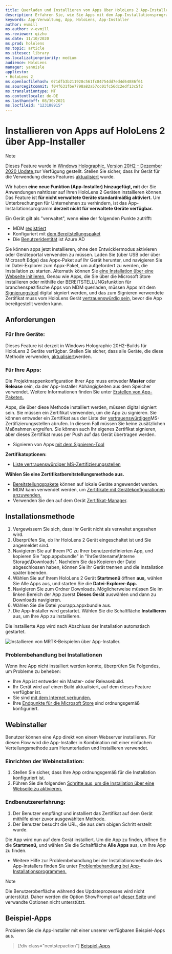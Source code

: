 ```yaml
---
title: Querladen und Installieren von Apps über HoloLens 2 App-Installer
description: Erfahren Sie, wie Sie Apps mit dem App-Installationsprogramm installieren und Probleme beheben und Apps über die Benutzeroberfläche querladen und installieren.
keywords: App-Verwaltung, App, HoloLens, App-Installer
author: evmill
ms.author: v-evmill
ms.reviewer: qizho
ms.date: 11/10/2020
ms.prod: hololens
ms.topic: article
ms.sitesec: library
ms.localizationpriority: medium
audience: HoloLens
manager: yannisle
appliesto:
- HoloLens 2
ms.openlocfilehash: 071dfb3b211928c561fc84754dd7ed4d64886f61
ms.sourcegitcommit: f04f631fbe7798a82a57cc01fc56dc2edf13c5f2
ms.translationtype: MT
ms.contentlocale: de-DE
ms.lasthandoff: 08/30/2021
ms.locfileid: "123188915"
---
```

# <a name="install-apps-on-hololens-2-via-app-installer"></a>Installieren von Apps auf HoloLens 2 über App-Installer

> [!NOTE]
> Dieses Feature wurde in [Windows Holographic, Version 20H2 – Dezember 2020 Update,](hololens-release-notes.md)zur Verfügung gestellt. Stellen Sie sicher, dass Ihr Gerät für die Verwendung dieses Features [aktualisiert](hololens-update-hololens.md) wurde.

Wir haben **eine neue Funktion (App-Installer) hinzugefügt, mit** der Sie Anwendungen nahtloser auf Ihren HoloLens 2 Geräten installieren können. Das Feature ist **für nicht verwaltete Geräte standardmäßig aktiviert.** Um Unterbrechungen für Unternehmen zu verhindern, ist das App-Installationsprogramm **derzeit nicht für verwaltete Geräte verfügbar.**  

Ein Gerät gilt als "verwaltet", wenn **eine** der folgenden Punkte zutrifft:

- MDM [registriert](hololens-enroll-mdm.md)
- Konfiguriert mit [dem Bereitstellungspaket](hololens-provisioning.md)
- Die [Benutzeridentität](hololens-identity.md) ist Azure AD

Sie können apps jetzt installieren, ohne den Entwicklermodus aktivieren oder Geräteportal verwenden zu müssen.  Laden Sie (über USB oder über Microsoft Edge) das Appx-Paket auf Ihr Gerät herunter, und navigieren Sie im Datei-Explorer zum Appx-Paket, um aufgefordert zu werden, die Installation zu starten.  Alternativ können Sie [eine Installation über eine Webseite initiieren.](/windows/msix/app-installer/installing-windows10-apps-web) Genau wie Apps, die Sie über die Microsoft Store installieren oder mithilfe der BEREITSTELLUNGsfunktion für branchenspezifische Apps von MDM querladen, müssen Apps mit dem [Signierungstool](/windows/win32/appxpkg/how-to-sign-a-package-using-signtool) digital signiert werden, und das zum Signieren verwendete Zertifikat muss vom HoloLens Gerät [vertrauenswürdig sein,](/windows/win32/appxpkg/how-to-sign-a-package-using-signtool#security-considerations) bevor die App bereitgestellt werden kann.

## <a name="requirements"></a>Anforderungen

### <a name="for-your-devices"></a>Für Ihre Geräte:

Dieses Feature ist derzeit in Windows Holographic 20H2-Builds für HoloLens 2 Geräte verfügbar. Stellen Sie sicher, dass alle Geräte, die diese Methode verwenden, [aktualisiert](hololens-update-hololens.md)werden.

### <a name="for-your-apps"></a>Für Ihre Apps:

Die Projektmappenkonfiguration Ihrer App muss entweder **Master** oder **Release** sein, da der App-Installer Abhängigkeiten aus dem Speicher verwendet. Weitere Informationen finden Sie unter [Erstellen von App-Paketen.](/windows/msix/app-installer/create-appinstallerfile-vs)

Apps, die über diese Methode installiert werden, müssen digital signiert sein. Sie müssen ein Zertifikat verwenden, um die App zu signieren. Sie können entweder ein Zertifikat aus der Liste der [vertrauenswürdigen](https://ccadb-public.secure.force.com/microsoft/IncludedCACertificateReportForMSFT)MS-Zertifizierungsstellen abrufen. In diesem Fall müssen Sie keine zusätzlichen Maßnahmen ergreifen. Sie können auch Ihr eigenes Zertifikat signieren, aber dieses Zertifikat muss per Push auf das Gerät übertragen werden.

- Signieren von Apps [mit dem Signieren-Tool](/windows/win32/appxpkg/how-to-sign-a-package-using-signtool)

**Zertifikatoptionen:**

- [Liste vertrauenswürdiger MS-Zertifizierungsstellen](https://ccadb-public.secure.force.com/microsoft/IncludedCACertificateReportForMSFT)

**Wählen Sie eine Zertifikatbereitstellungsmethode aus.**

- [Bereitstellungspakete](hololens-provisioning.md) können auf lokale Geräte angewendet werden.
- MDM kann verwendet werden, um [Zertifikate mit Gerätekonfigurationen anzuwenden.](/mem/intune/protect/certificates-configure)
- Verwenden Sie den auf dem Gerät [Zertifikat-Manager](certificate-manager.md).

## <a name="installation-method"></a>Installationsmethode

1. Vergewissern Sie sich, dass Ihr Gerät nicht als verwaltet angesehen wird.
1. Überprüfen Sie, ob Ihr HoloLens 2 Gerät eingeschaltet ist und Sie angemeldet sind.
1. Navigieren Sie auf Ihrem PC zu Ihrer benutzerdefinierten App, und kopieren Sie "app.appxbundle" in "IhrGerätename\Interne Storage\Downloads".
    Nachdem Sie das Kopieren der Datei abgeschlossen haben, können Sie ihr Gerät trennen und die Installation später beenden.
1. Wählen Sie auf Ihrem HoloLens 2 Gerät **Startmenü** öffnen **aus,** wählen Sie Alle Apps aus, und starten Sie die **Datei-Explorer-App.**
1. Navigieren Sie zum Ordner Downloads. Möglicherweise müssen Sie im linken Bereich der App zuerst **Dieses Gerät** auswählen und dann zu Downloads navigieren.
1. Wählen Sie die Datei yourapp.appxbundle aus.
1. Die App-Installer wird gestartet. Wählen Sie die Schaltfläche **Installieren** aus, um Ihre App zu installieren.

Die installierte App wird nach Abschluss der Installation automatisch gestartet.

![Installieren von MRTK-Beispielen über App-Installer.](images/hololens-app-installer-picture.jpg)

### <a name="troubleshooting-installs"></a>Problembehandlung bei Installationen

Wenn ihre App nicht installiert werden konnte, überprüfen Sie Folgendes, um Probleme zu beheben:

- Ihre App ist entweder ein Master- oder Releasebuild.
- Ihr Gerät wird auf einen Build aktualisiert, auf dem dieses Feature verfügbar ist.
- Sie sind [mit dem Internet verbunden.](hololens-network.md)
- Ihre [Endpunkte für die Microsoft Store](hololens-offline.md) sind ordnungsgemäß konfiguriert.  

## <a name="web-installer"></a>Webinstaller

Benutzer können eine App direkt von einem Webserver installieren. Für diesen Flow wird die App-Installer in Kombination mit einer einfachen Verteilungsmethode zum Herunterladen und Installieren verwendet.

### <a name="how-to-set-up-web-install"></a>Einrichten der Webinstallation:

1. Stellen Sie sicher, dass Ihre App ordnungsgemäß für die Installation konfiguriert ist.
1. Führen Sie die folgenden [Schritte aus, um die Installation über eine Webseite zu aktivieren.](/windows/msix/app-installer/installing-windows10-apps-web#how-to-enable-this-on-a-webpage)

### <a name="end-user-experience"></a>Endbenutzererfahrung:

1. Der Benutzer empfängt und installiert das Zertifikat auf dem Gerät mithilfe einer zuvor ausgewählten Methode.
1. Der Benutzer besucht die URL, die aus dem obigen Schritt erstellt wurde.

Die App wird nun auf dem Gerät installiert. Um die App zu finden, öffnen Sie die **Startmenü,** und wählen Sie die Schaltfläche **Alle Apps** aus, um Ihre App zu finden.

- Weitere Hilfe zur Problembehandlung bei der Installationsmethode des App-Installers finden Sie unter [Problembehandlung bei App-Installationsprogrammen.](/windows/msix/app-installer/troubleshoot-appinstaller-issues)

> [!NOTE]
> Die Benutzeroberfläche während des Updateprozesses wird nicht unterstützt. Daher werden die Option ShowPrompt auf [dieser Seite](/windows/msix/app-installer/update-settings) und verwandte Optionen nicht unterstützt.

## <a name="sample-apps"></a>Beispiel-Apps

Probieren Sie die App-Installer mit einer unserer verfügbaren Beispiel-Apps aus. 
> [!div class="nextstepaction"]
> [Beispiel-Apps](/windows/mixed-reality/develop/features-and-samples)
